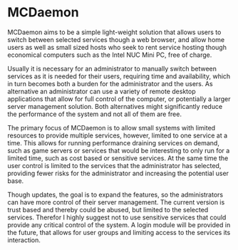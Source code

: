 # MCDaemon
MCDaemon aims to be a simple light-weight solution that allows users to switch between selected services though a web browser, and allow home users as well as small sized hosts who seek to rent service hosting though economical computers such as the Intel NUC Mini PC, free of charge.

Usually it is necessary for an administrator to manually switch between services as it is needed for their users, requiring time and availability, which in turn becomes both a burden for the administrator and the users. As alternative an administrator can use a variety of remote desktop applications that allow for full control of the computer, or potentially a larger server management solution. Both alternatives might significantly reduce the performance of the system and not all of them are free.

The primary focus of MCDaemon is to allow small systems with limited resources to provide multiple services, however, limited to one service at a time. This allows for running performance draining services on demand, such as game servers or services that would be interesting to only run for a limited time, such as cost based or sensitive services. At the same time the user control is limited to the services that the administrator has selected, providing fewer risks for the administrator and increasing the potential user base.

Though updates, the goal is to expand the features, so the administrators can have more control of their server management. The current version is trust based and thereby could be abused, but limited to the selected services. Therefor I highly suggest not to use sensitive services that could provide any critical control of the system. A login module will be provided in the future, that allows for user groups and limiting access to the services its interaction.
